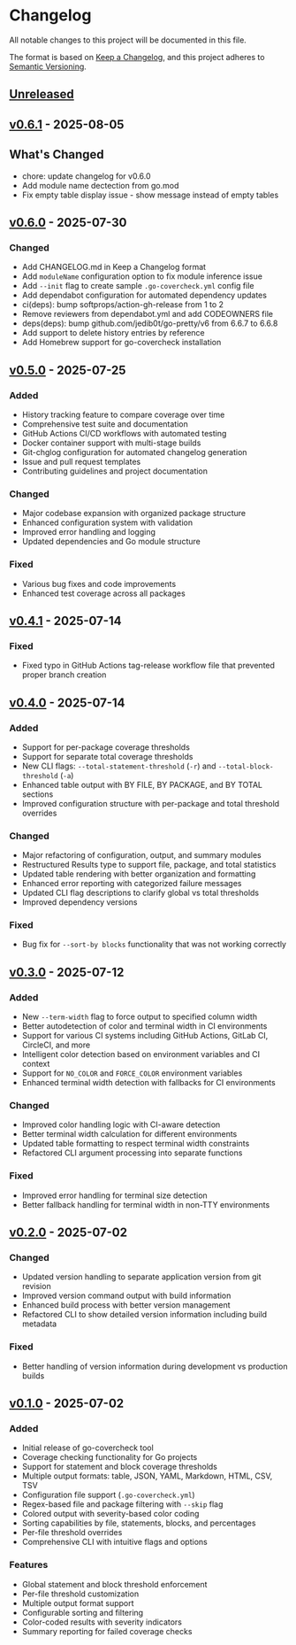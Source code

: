 # Changelog

All notable changes to this project will be documented in this file.

The format is based on [Keep a Changelog](https://keepachangelog.com/en/1.0.0/),
and this project adheres to [Semantic Versioning](https://semver.org/spec/v2.0.0.html).

## [Unreleased]

## [v0.6.1] - 2025-08-05

## What's Changed
* chore: update changelog for v0.6.0
* Add module name dectection from go.mod
* Fix empty table display issue - show message instead of empty tables

## [v0.6.0] - 2025-07-30

### Changed

* Add CHANGELOG.md in Keep a Changelog format
* Add `moduleName` configuration option to fix module inference issue 
* Add `--init` flag to create sample `.go-covercheck.yml` config file 
* Add dependabot configuration for automated dependency updates 
* ci(deps): bump softprops/action-gh-release from 1 to 2
* Remove reviewers from dependabot.yml and add CODEOWNERS file
* deps(deps): bump github.com/jedib0t/go-pretty/v6 from 6.6.7 to 6.6.8
* Add support to delete history entries by reference
* Add Homebrew support for go-covercheck installation

## [v0.5.0] - 2025-07-25

### Added
- History tracking feature to compare coverage over time
- Comprehensive test suite and documentation
- GitHub Actions CI/CD workflows with automated testing
- Docker container support with multi-stage builds
- Git-chglog configuration for automated changelog generation
- Issue and pull request templates
- Contributing guidelines and project documentation

### Changed
- Major codebase expansion with organized package structure
- Enhanced configuration system with validation
- Improved error handling and logging
- Updated dependencies and Go module structure

### Fixed
- Various bug fixes and code improvements
- Enhanced test coverage across all packages

## [v0.4.1] - 2025-07-14

### Fixed
- Fixed typo in GitHub Actions tag-release workflow file that prevented proper branch creation

## [v0.4.0] - 2025-07-14

### Added
- Support for per-package coverage thresholds
- Support for separate total coverage thresholds
- New CLI flags: `--total-statement-threshold` (`-r`) and `--total-block-threshold` (`-a`)
- Enhanced table output with BY FILE, BY PACKAGE, and BY TOTAL sections
- Improved configuration structure with per-package and total threshold overrides

### Changed
- Major refactoring of configuration, output, and summary modules
- Restructured Results type to support file, package, and total statistics
- Updated table rendering with better organization and formatting
- Enhanced error reporting with categorized failure messages
- Updated CLI flag descriptions to clarify global vs total thresholds
- Improved dependency versions

### Fixed
- Bug fix for `--sort-by blocks` functionality that was not working correctly

## [v0.3.0] - 2025-07-12

### Added
- New `--term-width` flag to force output to specified column width
- Better autodetection of color and terminal width in CI environments
- Support for various CI systems including GitHub Actions, GitLab CI, CircleCI, and more
- Intelligent color detection based on environment variables and CI context
- Support for `NO_COLOR` and `FORCE_COLOR` environment variables
- Enhanced terminal width detection with fallbacks for CI environments

### Changed
- Improved color handling logic with CI-aware detection
- Better terminal width calculation for different environments
- Updated table formatting to respect terminal width constraints
- Refactored CLI argument processing into separate functions

### Fixed
- Improved error handling for terminal size detection
- Better fallback handling for terminal width in non-TTY environments

## [v0.2.0] - 2025-07-02

### Changed
- Updated version handling to separate application version from git revision
- Improved version command output with build information
- Enhanced build process with better version management
- Refactored CLI to show detailed version information including build metadata

### Fixed
- Better handling of version information during development vs production builds

## [v0.1.0] - 2025-07-02

### Added
- Initial release of go-covercheck tool
- Coverage checking functionality for Go projects
- Support for statement and block coverage thresholds
- Multiple output formats: table, JSON, YAML, Markdown, HTML, CSV, TSV
- Configuration file support (`.go-covercheck.yml`)
- Regex-based file and package filtering with `--skip` flag
- Colored output with severity-based color coding
- Sorting capabilities by file, statements, blocks, and percentages
- Per-file threshold overrides
- Comprehensive CLI with intuitive flags and options

### Features
- Global statement and block threshold enforcement
- Per-file threshold customization
- Multiple output format support
- Configurable sorting and filtering
- Color-coded results with severity indicators
- Summary reporting for failed coverage checks

[Unreleased]: https://github.com/mach6/go-covercheck/compare/v0.6.1...HEAD
[v0.6.1]: https://github.com/mach6/go-covercheck/compare/v0.6.0...v0.6.1
[v0.6.0]: https://github.com/mach6/go-covercheck/compare/v0.5.0...v0.6.0
[v0.5.0]: https://github.com/mach6/go-covercheck/compare/v0.4.1...v0.5.0
[v0.4.1]: https://github.com/mach6/go-covercheck/compare/v0.4.0...v0.4.1
[v0.4.0]: https://github.com/mach6/go-covercheck/compare/v0.3.0...v0.4.0
[v0.3.0]: https://github.com/mach6/go-covercheck/compare/v0.2.0...v0.3.0
[v0.2.0]: https://github.com/mach6/go-covercheck/compare/v0.1.0...v0.2.0
[v0.1.0]: https://github.com/mach6/go-covercheck/releases/tag/v0.1.0
